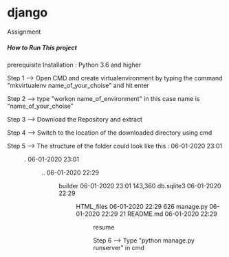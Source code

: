 # django

Assignment

##### How to Run This project #####

prerequisite Installation : Python 3.6 and higher

Step 1 --> Open CMD and create virtualenvironment by typing the command "mkvirtualenv name_of_your_choise" and hit enter

Step 2 --> type "workon name_of_environment" in this case name is "name_of_your_choise"

Step 3 --> Download the Repository and extract

Step 4 --> Switch to the location of the downloaded directory using  cmd

Step 5 --> The structure of the folder could look like this :
                06-01-2020  23:01    <DIR>          .
                06-01-2020  23:01    <DIR>          ..
                06-01-2020  22:29    <DIR>          builder
                06-01-2020  23:01           143,360 db.sqlite3
                06-01-2020  22:29    <DIR>          HTML_files
                06-01-2020  22:29               626 manage.py
                06-01-2020  22:29                21 README.md
                06-01-2020  22:29    <DIR>          resume
  
  Step 6 --> Type "python manage.py runserver" in cmd
